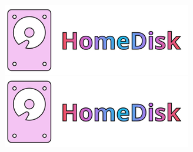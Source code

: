 <div align="center">
    <picture>
        <img width="500" src="https://raw.githubusercontent.com/HomeDisk/.github/main/img/HomeDisk.svg" alt="HomeDisk Icon" />
        <img width="500" src="https://raw.githubusercontent.com/HomeDisk/.github/main/img/HomeDisk.svg" alt="HomeDisk Icon" />
    </picture>
</div>